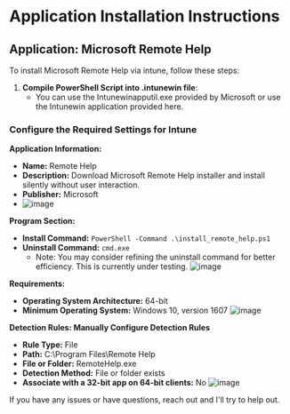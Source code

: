 # Application Installation Instructions

## Application: Microsoft Remote Help

To install Microsoft Remote Help via intune, follow these steps:

1. **Compile PowerShell Script into .intunewin file**:
   - You can use the Intunewinapputil.exe provided by Microsoft or use the Intunewin application provided here.

### Configure the Required Settings for Intune

**Application Information:**

- **Name:** Remote Help
- **Description:** Download Microsoft Remote Help installer and install silently without user interaction.
- **Publisher:** Microsoft
- ![image](https://github.com/mddeboda/Intune-stuff/assets/76268826/4ab84d9b-c8f4-4a5f-a613-6518ad1ffea5)


**Program Section:**

- **Install Command:** `PowerShell -Command .\install_remote_help.ps1`
- **Uninstall Command:** `cmd.exe`
  - Note: You may consider refining the uninstall command for better efficiency. This is currently under testing.
![image](https://github.com/mddeboda/Intune-stuff/assets/76268826/67ca7a9e-b53e-4008-82a4-a9d88902140e)

**Requirements:**

- **Operating System Architecture:** 64-bit
- **Minimum Operating System:** Windows 10, version 1607
![image](https://github.com/mddeboda/Intune-stuff/assets/76268826/b8defdf7-0bc0-43f9-98f5-868f87c3f9a3)

**Detection Rules: Manually Configure Detection Rules**

- **Rule Type:** File
- **Path:** C:\Program Files\Remote Help
- **File or Folder:** RemoteHelp.exe
- **Detection Method:** File or folder exists
- **Associate with a 32-bit app on 64-bit clients:** No
![image](https://github.com/mddeboda/Intune-stuff/assets/76268826/8291aced-dab4-4fc8-993d-bf1cf805388d)

If you have any issues or have questions, reach out and I'll try to help out.
